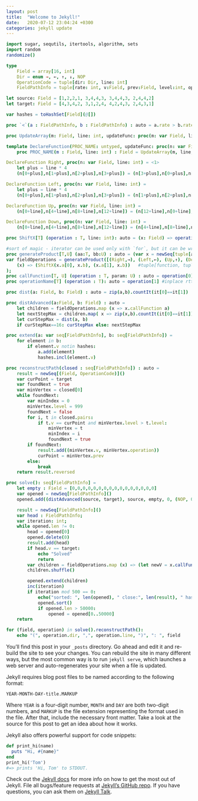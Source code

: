 ```yaml
---
layout: post
title:  "Welcome to Jekyll!"
date:   2020-07-12 23:04:24 +0300
categories: jekyll update
---
```


```nim
import sugar, sequtils, itertools, algorithm, sets
import random
randomize()

type
    Field = array[16, int]
    Dir = enum →, ←, ↑, ↓, NOP
    OperationCode = tuple[dir: Dir, line: int]
    FieldPathInfo = tuple[rate: int, v:Field, prev:Field, level:int, operation: OperationCode]

let source: Field = [1,2,2,1, 3,4,4,3, 3,4,4,3, 2,4,4,2]
let target: Field = [4,3,4,2, 3,1,2,4, 4,2,4,3, 2,4,3,1]

var hashes = toHashSet[Field](@[])

proc `<`(a : FieldPathInfo, b : FieldPathInfo) : auto = a.rate > b.rate <1>

proc UpdateArray(m: Field, line: int, updateFunc: proc(m: var Field, line:int)): Field = (var n = m; updateFunc(n, line); n)

template DeclareFunction(PROC_NAME: untyped, updateFunc: proc(n: var Field, line: int)) = 
    proc PROC_NAME(m : Field, line: int) : Field = UpdateArray(m, line, updateFunc)

DeclareFunction Right, proc(n: var Field, line: int) = <1> 
    let plus = line * 4
    (n[0+plus],n[1+plus],n[2+plus],n[3+plus]) = (n[3+plus],n[0+plus],n[1+plus],n[2+plus])

DeclareFunction Left, proc(n: var Field, line: int) =
    let plus = line * 4
    (n[0+plus],n[1+plus],n[2+plus],n[3+plus]) = (n[1+plus],n[2+plus],n[3+plus],n[0+plus])

DeclareFunction Up, proc(n: var Field, line: int) =
    (n[0+line],n[4+line],n[8+line],n[12+line]) = (n[12+line],n[0+line],n[4+line],n[8+line])

DeclareFunction Down, proc(n: var Field, line: int) =
    (n[0+line],n[4+line],n[8+line],n[12+line]) = (n[4+line],n[8+line],n[12+line],n[0+line])

proc ShiftX[T] (operation : T, line: int): auto = (x: Field) => operation(x, line)

#sort of magic - iterator can be used only with `for`, but it can be wrapped to var sequence, and after calculation
proc generateProduct[T,U] (aa:T, bb:U) : auto = (var x = newSeq[tuple[a:type(aa[0]), b:type(bb[0])]](); for pair in product(aa, bb) : x.add(pair); x)
var fieldOperations = generateProduct([(Right,→), (Left,←), (Up,↑), (Down,↓)], [0, 1, 2, 3]).map(
    (x) => (ShiftX(x.a[0], x.b), (x.a[1], x.b))   #tuple[function, tuple[Dir, int]]#
);
proc callFunction[T, U] (operation : T, param: U) : auto = operation[0] param
proc operationName[T] (operation : T): auto = operation[1] #inplace rtti

proc dist(a: Field, b: Field) : auto = zip(a,b).countIt(it[0]==it[1])

proc distAdvanced(a:Field, b: Field) : auto =
    let children = fieldOperations.map (x => x.callFunction a)
    let nextStepMax = children.map( x => zip(x,b).countIt(it[0]==it[1])).max
    let curStepMax = dist(a, b)
    if curStepMax==16: curStepMax else: nextStepMax

proc extend(a: var seq[FieldPathInfo], b: seq[FieldPathInfo]) = 
    for element in b:
        if element.v notin hashes:
            a.add(element)
            hashes.incl(element.v)

proc reconstructPath(closed : seq[FieldPathInfo]) : auto =
    result = newSeq[(Field, OperationCode)]()
    var curPoint = target
    var foundNext = true
    var minVertex = closed[0]
    while foundNext:
        var minIndex = 0
        minVertex.level = 999
        foundNext = false
        for i, t in closed.pairs:
            if t.v == curPoint and minVertex.level > t.level:
                minVertex = t
                minIndex = i
                foundNext = true
        if foundNext:
            result.add((minVertex.v, minVertex.operation))
            curPoint = minVertex.prev
        else:
            break
    return result.reversed

proc solve(): seq[FieldPathInfo] =
    let empty : Field = [0,0,0,0,0,0,0,0,0,0,0,0,0,0,0,0]
    var opened = newSeq[FieldPathInfo]()
    opened.add((distAdvanced(source, target), source, empty, 0, (NOP, 0)))

    result = newSeq[FieldPathInfo]()
    var head : FieldPathInfo;
    var iteration: int;
    while opened.len != 0:
        head = opened[0]
        opened.delete(0)
        result.add(head)
        if head.v == target:
            echo "Solved"
            return
        var children = fieldOperations.map (x) => (let newV = x.callFunction(head.v); (distAdvanced(newV, target), newV, head.v, head.level + 1, x.operationName))
        children.shuffle()

        opened.extend(children)
        inc(iteration)
        if iteration mod 500 == 0:
            echo("sorted: ", len(opened), " close:", len(result), " hashes:", len(hashes))
            opened.sort()
            if opened.len > 50000:
                opened = opened[0..50000]
    return

for (field, operation) in solve().reconstructPath():
    echo "(", operation.dir, ",", operation.line, ")", ": ", field
```

You’ll find this post in your `_posts` directory. Go ahead and edit it and re-build the site to see your changes. You can rebuild the site in many different ways, but the most common way is to run `jekyll serve`, which launches a web server and auto-regenerates your site when a file is updated.

Jekyll requires blog post files to be named according to the following format:

`YEAR-MONTH-DAY-title.MARKUP`

Where `YEAR` is a four-digit number, `MONTH` and `DAY` are both two-digit numbers, and `MARKUP` is the file extension representing the format used in the file. After that, include the necessary front matter. Take a look at the source for this post to get an idea about how it works.

Jekyll also offers powerful support for code snippets:

```ruby
def print_hi(name)
  puts "Hi, #{name}"
end
print_hi('Tom')
#=> prints 'Hi, Tom' to STDOUT.
```

Check out the [Jekyll docs][jekyll-docs] for more info on how to get the most out of Jekyll. File all bugs/feature requests at [Jekyll’s GitHub repo][jekyll-gh]. If you have questions, you can ask them on [Jekyll Talk][jekyll-talk].

[jekyll-docs]: https://jekyllrb.com/docs/home
[jekyll-gh]:   https://github.com/jekyll/jekyll
[jekyll-talk]: https://talk.jekyllrb.com/
